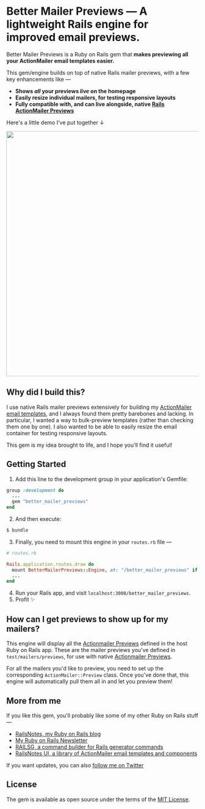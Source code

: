 # Better Mailer Previews — A lightweight Rails engine for improved email previews.
Better Mailer Previews is a Ruby on Rails gem that **makes previewing all your ActionMailer email templates easier.**

This gem/engine builds on top of native Rails mailer previews, with a few key enhancements like — 

- **Shows _all_ your previews _live_ on the homepage**
- **Easily resize individual mailers, for testing responsive layouts**
- **Fully compatible with, and can live alongside, native [Rails ActionMailer Previews](https://guides.rubyonrails.org/action_mailer_basics.html#previewing-emails)**

Here's a little demo I've put together &darr;

<p align="center">
  <kbd>
    <img width=640 src="https://github.com/harrison-broadbent/better_mailer_previews/assets/5293153/437aaefc-a9f4-4bc1-8ac9-dd02e59cdcc9" />
  </kbd>
</p>

## Why did I build this? 

I use native Rails mailer previews extensively for building my [ActionMailer email templates](https://railsnotesui.xyz), and I always found them pretty barebones and lacking. In particular, I wanted a way to bulk-preview templates (rather than checking them one by one). I also wanted to be able to easily resize the email container for testing responsive layouts. 

This gem is my idea brought to life, and I hope you'll find it useful!

## Getting Started
1. Add this line to the development group in your application's Gemfile:

```ruby
group :development do
  ...
  gem "better_mailer_previews"
end
```

2. And then execute:
```bash
$ bundle
```

3. Finally, you need to mount this engine in your `routes.rb` file — 

```ruby
# routes.rb

Rails.application.routes.draw do
  mount BetterMailerPreviews::Engine, at: "/better_mailer_previews" if Rails.env.development?
  ...
end
```

4. Run your Rails app, and visit `localhost:3000/better_mailer_previews`.
5. Profit ✨

## How can I get previews to show up for my mailers? 

This engine will display all the [Actionmailer Previews](https://guides.rubyonrails.org/action_mailer_basics.html#previewing-emails) defined in the host Ruby on Rails app. These are the mailer previews you've defined in `test/mailers/previews`, for use with native [Actionmailer Previews](https://guides.rubyonrails.org/action_mailer_basics.html#previewing-emails). 

For all the mailers you'd like to preview, you need to set up the corresponding `ActionMailer::Preview` class. Once you've done that, this engine will automatically pull them all in and let you preview them!

## More from me

If you like this gem, you'll probably like some of my other Ruby on Rails stuff — 

- [RailsNotes, my Ruby on Rails blog](https://railsnotes.xyz)
- [My Ruby on Rails Newsletter](https://railsnotes.xyz/newsletter)
- [RAILSG, a command builder for Rails generator commands](https://railsg.xyz)
- [RailsNotes UI, a library of ActionMailer email templates and components](https://railsnotesui.xyz)

If you want updates, you can also [follow me on Twitter](https://twitter.com/hrrsnbbnt)

## License
The gem is available as open source under the terms of the [MIT License](https://opensource.org/licenses/MIT).

